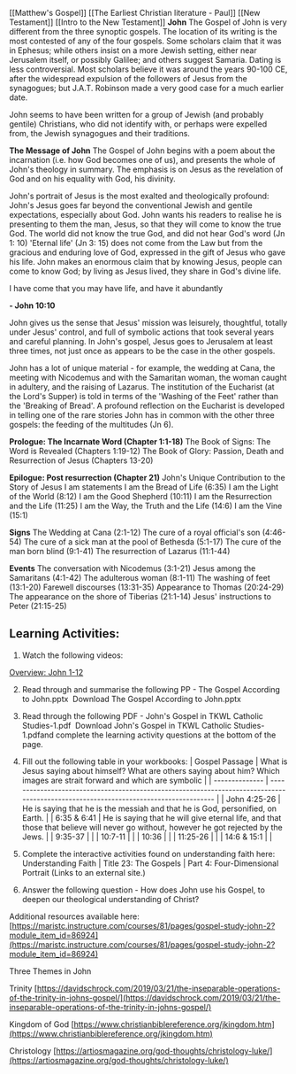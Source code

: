 [[Matthew's Gospel]] [[The Earliest Christian literature - Paul]] [[New Testament]] [[Intro to the New Testament]]
**John**
The Gospel of John is very different from the three synoptic gospels. The location of its writing is the most contested of any of the four gospels. Some scholars claim that it was in Ephesus; while others insist on a more Jewish setting, either near Jerusalem itself, or possibly Galilee; and others suggest Samaria. Dating is less controversial. Most scholars believe it was around the years 90-100 CE, after the widespread expulsion of the followers of Jesus from the synagogues; but J.A.T. Robinson made a very good case for a much earlier date.

John seems to have been written for a group of Jewish (and probably gentile) Christians, who did not identify with, or perhaps were expelled from, the Jewish synagogues and their traditions.

**The Message of John**
The Gospel of John begins with a poem about the incarnation (i.e. how God becomes one of us), and presents the whole of John's theology in summary. The emphasis is on Jesus as the revelation of God and on his equality with God, his divinity.

John's portrait of Jesus is the most exalted and theologically profound: John's Jesus goes far beyond the conventional Jewish and gentile expectations, especially about God. John wants his readers to realise he is presenting to them the man, Jesus, so that they will come to know the true God. The world did not know the true God, and did not hear God's word (Jn 1: 10) 'Eternal life' (Jn 3: 15) does not come from the Law but from the gracious and enduring love of God, expressed in the gift of Jesus who gave his life. John makes an enormous claim that by knowing Jesus, people can come to know God; by living as Jesus lived, they share in God's divine life.

I have come that you may have life, and have it abundantly

**- John 10:10**

John gives us the sense that Jesus' mission was leisurely, thoughtful, totally under Jesus' control, and full of symbolic actions that took several years and careful planning. In John's gospel, Jesus goes to Jerusalem at least three times, not just once as appears to be the case in the other gospels.

John has a lot of unique material - for example, the wedding at Cana, the meeting with Nicodemus and with the Samaritan woman, the woman caught in adultery, and the raising of Lazarus. The institution of the Eucharist (at the Lord's Supper) is told in terms of the 'Washing of the Feet' rather than the 'Breaking of Bread'. A profound reflection on the Eucharist is developed in telling one of the rare stories John has in common with the other three gospels: the feeding of the multitudes (Jn 6).

**Prologue: The Incarnate Word (Chapter 1:1-18)**
The Book of Signs: The Word is Revealed (Chapters 1:19-12)
The Book of Glory: Passion, Death and Resurrection of Jesus (Chapters 13-20)

**Epilogue: Post resurrection (Chapter 21)**
John's Unique Contribution to the Story of Jesus
I am statements
I am the Bread of Life (6:35)
I am the Light of the World (8:12)
I am the Good Shepherd (10:11)
I am the Resurrection and the Life (11:25)
I am the Way, the Truth and the Life (14:6)
I am the Vine (15:1)

**Signs**
The Wedding at Cana (2:1-12)
The cure of a royal official's son (4:46-54)
The cure of a sick man at the pool of Bethesda (5:1-17)
The cure of the man born blind (9:1-41)
The resurrection of Lazarus (11:1-44)

**Events**
The conversation with Nicodemus (3:1-21)
Jesus among the Samaritans (4:1-42)
The adulterous woman (8:1-11)
The washing of feet (13:1-20)
Farewell discourses (13:31-35)
Appearance to Thomas (20:24-29)
The appearance on the shore of Tiberias (21:1-14)
Jesus' instructions to Peter (21:15-25)

Learning Activities:
---
1. Watch the following videos:

[Overview: John 1-12](https://www.youtube.com/watch?v=G-2e9mMf7E8&ab_channel=BibleProject)

2. Read through and summarise the following PP - The Gospel According to John.pptx  Download The Gospel According to John.pptx

3. Read through the following PDF - John's Gospel in TKWL Catholic Studies-1.pdf  Download John's Gospel in TKWL Catholic Studies-1.pdfand complete the learning activity questions at the bottom of the page.
4. Fill out the following table in your workbooks:
| Gospel Passage | What is Jesus saying about himself? What are others saying about him? Which images are strait forward and which are symbolic         |
| -------------- | ------------------------------------------------------------------------------------------------------------------------------------ |
| John 4:25-26   | He is saying that he is the messiah and that he is God, personified, on Earth.                                                       |
| 6:35 & 6:41    | He is saying that he will give eternal life, and that those that believe will never go without, however he got rejected by the Jews. | 
| 9:35-37        |                                                                                                                                      |
| 10:7-11        |                                                                                                                                      |
| 10:36          |                                                                                                                                      |
| 11:25-26       |                                                                                                                                      |
| 14:6 & 15:1    |                                                                                                                                      |
6. Complete the interactive activities found on understanding faith here: Understanding Faith | Title 23: The Gospels | Part 4: Four-Dimensional Portrait (Links to an external site.)
7. Answer the following question - How does John use his Gospel, to deepen our theological understanding of Christ?

Additional resources available here:
[https://maristc.instructure.com/courses/81/pages/gospel-study-john-2?module_item_id=86924](https://maristc.instructure.com/courses/81/pages/gospel-study-john-2?module_item_id=86924)

Three Themes in John

Trinity
[https://davidschrock.com/2019/03/21/the-inseparable-operations-of-the-trinity-in-johns-gospel/](https://davidschrock.com/2019/03/21/the-inseparable-operations-of-the-trinity-in-johns-gospel/)

Kingdom of God
[https://www.christianbiblereference.org/jkingdom.htm](https://www.christianbiblereference.org/jkingdom.htm)

Christology
[https://artiosmagazine.org/god-thoughts/christology-luke/](https://artiosmagazine.org/god-thoughts/christology-luke/)
